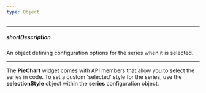 ```yaml
---
type: Object
---
```

---
##### shortDescription
An object defining configuration options for the series when it is selected.

---
The **PieChart** widget comes with API members that allow you to select the series in code. To set a custom 'selected' style for the series, use the **selectionStyle** object within the **series** configuration object.